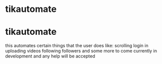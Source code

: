 ﻿# tikautomate
# tikautomate
this automates certain things that the user does like:
  scrolling
  login in
  uploading videos
  following followers
  and some more to come
  currently in development and any help will be accepted
